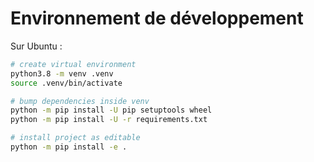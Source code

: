 # Environnement de développement

Sur Ubuntu :

```bash
# create virtual environment
python3.8 -m venv .venv
source .venv/bin/activate

# bump dependencies inside venv
python -m pip install -U pip setuptools wheel
python -m pip install -U -r requirements.txt

# install project as editable
python -m pip install -e .
```

